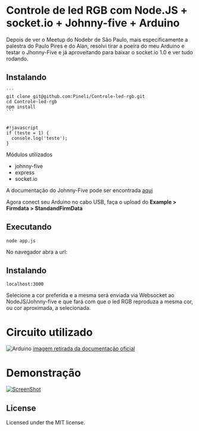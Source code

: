 Controle de led RGB com Node.JS + socket.io + Johnny-five + Arduino
========================================================

Depois de ver o Meetup do Nodebr de São Paulo, mais especificamente a palestra do Paulo Pires e do Alan, resolvi tirar a poeira do meu Arduino e testar o Jhonny-Five e já aproveitando para baixar o socket.io 1.0 e ver tudo rodando.

## Instalando

    ```
    git clone git@github.com:Pineli/Controle-led-rgb.git
    cd Controle-led-rgb
    npm install
    ```


    #!javascript
    if (teste = 1) {
      console.log('teste');
    }


Módulos utilizados

* johnny-five
* express
* socket.io

A documentação do Johnny-Five pode ser encontrada [aqui](https://github.com/rwaldron/johnny-five/wiki)


Agora conect seu Arduino no cabo USB, faça o upload do **Example > Firmdata > StandandFirmData**

## Executando

```
node app.js
```
No navegador abra a url:
## Instalando

```
localhost:3000
```
Selecione a cor preferida e a mesma será enviada via Websocket ao NodeJS/Johnny-five e que fará com que o led RGB reproduza a mesma cor, ou cor aproximada, a selecionada.


# Circuito utilizado

![Arduino](https://github.com/Pineli/johnny-five/raw/master/docs/breadboard/led-rgb.png)
[imagem retirada da documentação oficial](https://github.com/rwaldron/johnny-five/blob/master/docs/led-rgb.md) 

# Demonstração

[![ScreenShot](https://i1.ytimg.com/vi/9Fcb31sa3uo/default.jpg)](https://www.youtube.com/watch?v=9Fcb31sa3uo&feature=youtu.be)

## License
Licensed under the MIT license.
